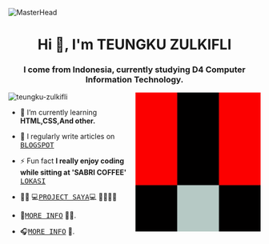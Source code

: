 ![MasterHead](https://camo.githubusercontent.com/b9d2cf6f810f95b5fb495edca02c307d492c32f71a62ab6c801e416fa5492338/68747470733a2f2f692e70696e696d672e636f6d2f6f726967696e616c732f37372f63612f61332f37376361613332383834643733356434333961646534356261333766656166322e676966)

<h1 align="center">Hi 👋, I'm TEUNGKU ZULKIFLI</h1>
<h3 align="center">I come from Indonesia, currently studying D4 Computer Information Technology.</h3>

<img align="right" alt="ME" width="250" src="img/teungku 8bit retro.gif">

<p align="left"> <img src="https://komarev.com/ghpvc/?username=teungku-zulkifli&label=Profile%20views&color=0e75b6&style=flat" alt="teungku-zulkifli" /> </p>

- 🌱 I’m currently learning **HTML,CSS,And other.**

- 📝 I regularly write articles on [<kbd>BLOGSPOT](https://teungku-zulkifli.blogspot.com)

- ⚡ Fun fact **I really enjoy coding while sitting at 'SABRI COFFEE'** [<kbd>LOKASI](https://www.google.com/maps/place/Sabri+kupi/@5.1297247,97.1480573,17z/data=!3m1!4b1!4m6!3m5!1s0x304783f47c8193d9:0x9326c2ee28133518!8m2!3d5.1297247!4d97.1503035!16s%2Fg%2F11qp2g1264?entry=ttu)

- 👨‍💻 💻[<kbd>PROJECT SAYA</kbd>](https://my.spline.design/apokfixs-c5ed9406bb4a1c6e48db7081da283fc1/)💻 🤫🧏‍♂️😏

- 👨[<kbd>MORE INFO</kbd>](https://teungku-zulkifli.github.io) 👨‍💻.

- 🎧[<kbd>MORE INFO</kbd>](https://teungku-zulkifli.github.io/teungku-zulkifli) 🕺.
